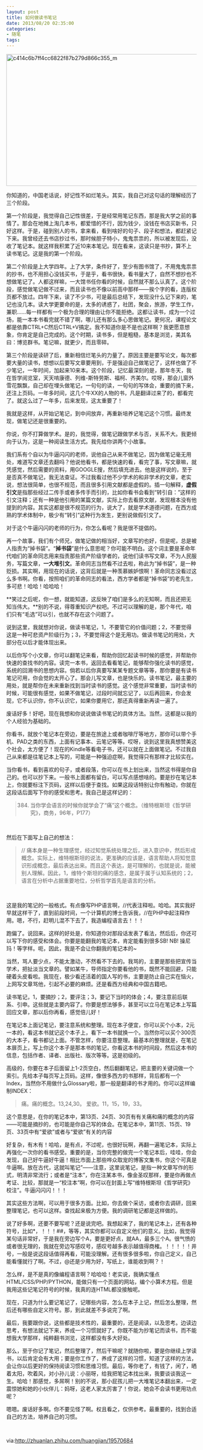 ```yaml
---
layout: post
title: 如何做读书笔记
date: 2013/08/20 02:35:00
categories: 
- 随笔
tags: 
---
```


[<img class="attachment-full" title="c414c6b7ff4cc6822f87b279d866c355_m" src="http://naalnblog-wordpress.stor.sinaapp.com/uploads/2013/08/c414c6b7ff4cc6822f87b279d866c355_m.jpg" alt="c414c6b7ff4cc6822f87b279d866c355_m" width="600" height="348" />][1]

你知道的，中国老话说，好记性不如烂笔头。其实，我自己对这句话的理解经历了三个阶段。

第一个阶段是，我觉得自己记性很差，于是经常用笔记东西，那是我大学之前的事情了。那会在地摊上淘几本书，都爱惜的不行，因为钱少，没钱在书店买新书，只好这样。于是，碰到别人的书，拿来看，看到啥好的句子、段子和想法，都赶紧记下来。我曾经还去书店抄过书，那时候胆子特小，鬼鬼祟祟的，所以被发现后，没收了笔记本。就这样我积累了近10来本笔记。现在看来，这读只是书抄，算不上读书笔记。这是我的第一个阶段。

第二个阶段是上大学四年。上了大学，条件好了，至少有图书馆了，不用鬼鬼祟祟的抄书，也不用担心没钱买书，于是乎，看书很快，看书量大了，自然不想抄也不想做笔记了。人都这样嘛，一大馆书任你看的时候，自然就不那么认真了。这个阶段，感觉做笔记做不过来，而且读书也不像以前高中那样——挨个字的看，连版权页都不放过。四年下来，读了不少书，可是最后总结下，发现没什么记下来的，笔记也没几本。读大学更要命的是，太多的诱惑了，社团，聚会，旅游，学生工作，兼职……每一样都有一个极为合理的理由让你不能拒绝。这都让读书，成为一个过场，能一本本书看完就不错了啊，哪儿还有那么多心思做笔记。更何况，课程论文都是依靠CTRL+C然后CTRL+V搞定。我不知道你是不是也这样啊？我更愿意想象，你肯定是自己完成的。这个时期，读书多，但是粗糙，基本是浏览，美其名曰：博览群书。笔记嘛，就更少，而且零碎。

第三个阶段是读研了后，重新相信烂笔头的力量了。原因主要是要写论文，每次都要大量的读书，想想以后要写文章要用到，于是强迫自己做笔记了，这样也做了不少笔记，一年时间，加起来10来本。这个阶段，记忆最深刻的是，那年冬天，我在哲学阅览室，天天啃康德、列维-斯特劳斯、福柯、齐美尔。哎呀，那会儿窗外雪花飘飘，自己却在埋头做笔记，一句句的读，一句句的写体会，重要的摘下来，还注上页码。一年多时间，这几个牛XX的人物的书，凡是翻译过来了的，都看完了。就这么过了一年多，后来发现，这太重要了！

我就是这样，从开始记笔记，到中间放弃，再重新培养记笔记这个习惯。最终发现，做笔记还是很重要的。

你说，你不打算做学术。是的，我觉得，做笔记跟做学术与否，关系不大。我更倾向于认为，这是一种阅读生活方式。我先给你讲两个小故事。

我们系有个自以为牛逼闪闪的老师，说他自己从来不做笔记，因为做笔记毫无用处，难道写文章还去翻吗？他说他看书，都是快速的看，看完了事，写文章嘛，就凭感觉，然后需要的资料，用GOOGLE搜，然后填充进去。他是这样说的，至于是否真不做笔记，我无法查证。不过我看过他不少学术的和非学术的文章，老实说，想法很简单，也很不规范，而且很多引用文献都是虚假的。插一句解释，**虚假引文**是指那些经过二传手或者多传手而引的，比如你看书会看到“转引自：”这样的引文注释；还有一种是他引用的某篇文献，实际上你去看原文献，发现根本没有他提到的内容。其实这都是很不规范的行为，说大了，就是学术道德问题，在西方成熟的学术体制中，极少有“转引”这种行为发生，更别说做假引文了。

对于这个牛逼闪闪的老师的行为，你怎么看呢？我是很不提倡的。

再一个故事，我们有个师兄，做笔记做的相当好，文章写的也好，但是呢，总是被人指责为“掉书袋”。“**掉书袋**”是什么意思呢？你可能不明白。这个词主要是革命年代咱们的革命同志用来指责那些资产阶级学者的，说他们读书写文章，不为人民服务，写篇文章，**一大堆引文**。革命同志当然看不过去啦，称此为“掉书袋”，是一种贬损。其实啊，用现在的话说，这背后就是一种羡慕嫉妒恨啊！革命同志没看过这么多书啊。你看，按照咱们的革命同志的看法，西方学者都是“掉书袋”的老先生，多可悲！哈哈！哈哈哈！

**笑过之后呢，你一想，就能知道，这反映了咱们是多么的无知啊，而且还把无知当伟大。**别的不说，得尊重知识产权吧。不过可以理解的是，那个年代，咱们只有“毛选”可以引，也就不存在这个问题了。

说到这里，我就想对你说，做读书笔记，1，不要管它的价值问题；2，不要觉得这是一种可悲资产阶级行为；3，不要觉得这个是无用功。做读书笔记的用处，大部分在以后才能体现出来。

以后你写个小文章，你可以翻笔记来看，帮助你回忆起读书时候的感觉，并帮助你快速的查找书的内容。读完一本书，返回去看看笔记，能够帮你强化读书的感觉，系统的回溯书的思想内容。倘若以后你真要写某某专题文章等等，那你要是有读书笔记可用，你会觉的太开心了。那会儿写文章，也是快乐的。读书笔记，最主要的用处，就是帮你在未来重新找到当时读书的感觉。这个感觉非常重要，当时读书的时候，可能很有感觉，如果不做笔记，过段时间就忘记了，以后再回来，你会发现，它不认识你，你不认识它，如果你要用它，那还真得重新再读一遍了。

废话好多！好吧，现在我想和你说说做读书笔记的具体方法。当然，这都是以我的个人经验为基础的。

你看书，就放个笔记本在旁边，要是在旅途上或者咖啡厅等地方，那你可以带个手机、PAD之类的东西，上面有记事本、云笔记等等。哎呀，说到这里我真想赞美这个社会，太方便了！现在的Kindle等看电子书，还可以就在上面做笔记。不过我自己从来都是往笔记本上写的，可能是一种强迫症啊，我觉得只有那样才比较实在。

当你看书，看到喜欢的句子，或者段落，你可以在书上划出来，当然这书得是你自己的。也可以抄下来。一般书上面都有留白，可以写点感想啥的。要是抄在笔记本上，你就要标注下页码，这样以后便于查找。如果这段话特别让你有触动，你就在这段话后面写下你的感受和思考。我自己是这样记的：

> 384. 当你学会语言的时候你就学会了“痛”这个概念。（维特根斯坦《哲学研究》，商务，96年，P177）

 

然后在下面写上自己的想法：

> // 痛本身是一种生理感觉，经过知觉系统处理之后，进入意识中，然后形成概念。实际上，维特根斯坦的说法，更准确的应该是，语言帮助人将知觉意识形成概念，最后表达出来。而且这个表达，是可理解的，也就是说，能被别人理解。因此，1，维特个斯坦的痛的感念，是属于属于认知系统的；2，语言在分析中占据重要地位，分析哲学首先是语言的分析。

 

这是我的笔记的一般格式。有点像写PHP语言啊，//代表注释啦。哈哈。其实我好早就这样干了，直到前段时间，一个计算机的博士告诉我，//在PHP中起注释作用。嗯，不行，赶明儿混不下去了，我造编程语言去！！！

跑偏了。说回来。这样的好处是，你知道你对那段话发表了看法，然后后，你还可以写下你的感受和体会。你要是能翻我的笔记本，肯定能看到很多SB! NB! 操尼玛！等字样。呃，因此，我是不会让你翻我的笔记本的~

当然，骂人要少点，不能太激动，不然看不下去的。我骂的，主要是那些把宣传当学术，把扯淡当文章的。譬如某牛，导师指定你要看他的书，既然不能回避，只能硬着头皮看啦。我现在，极少看还活着的国人写的书，主要是防止自己实在恼火，上网写文章骂他，引起不必要的麻烦。还是看西方经典和中国古籍吧。

读书笔记，1，要摘抄；2，要评注；3，要记下当时的体会；4，要注意前后联系、引申。这些就是主要内容了。你要是想法够多，甚至可以立马在笔记本上写篇回应文章，那以后你再看，感觉倍儿好！

在笔记本上面记笔记，要注意系统和整理。现在本子便宜，你可以买个小本，2元一本的，看这本书就记这个本子上，看下一本书就换一个。当然你可以买个300页的大本子，看书都记上面。不管怎样，你要注意整理。最基本的整理就是，在笔记本扉页上，写上你这个本子是那本书的笔记，你看这本书的时间段，然后这本书的信息，包括作者、译者、出版社、版次等等。这是初级的。

高级的，你要在本子后面留上1-2页空白，然后翻翻笔记，把主要的关键词做一个索引。先给本子每页写上页码。这样，像很多西方的书那样，背后都有一个Index，当然你不用做什么Glossary啦，那一般是翻译的书才用的。你可以这样编制INDEX：

> 痛。痛的概念。13,24,30。 爱欲。11，15，19，33。

这个意思是，在你的笔记本中，第13页、24页、30页有有关痛和痛的概念的内容——可能是摘抄的，也可能是你自己写的体会。在笔记本中，第11页、15页、19页、33页中有“爱欲”或者与“爱欲”有关的内容

好复杂，有木有！哈哈，是有点，不过呢，也很好玩啊，再翻一遍笔记本，实际上再强化一次你的看书感受。重要的是，当你完整的做完一个笔记本后，哇哇，你会发现，自己好牛逼好牛逼！相比市面上那些哗众取宠的博客文集书，你这个可真是牛逼啊。放在古代，这就叫笔记”——注意，这里说笔记，是指一种文章写作的形式，明清非常流行；或者是“注本”，你在注某本书，像金圣叹那样，要是你再做点考证、比较，那就是一“校注本”啊，你可以在封面上写“维特根斯坦《哲学研究》校注”。牛逼闪闪闪！！！

其实这些方法啊，可以用于很多方面。比如，你去做个采访，或者你去调研，回来整理笔记，也可以这样。查找起来极为方便。我的调研笔记都是这样做的。

说了好多啊，还要不要写呢？还是说完吧。我想起来了，我的笔记本上，还有各种符号，比如*，！！！##，等等，其实你都可以自定义他们的意义。比如，我觉得某句话非常好，于是我在旁边写个A，要是更好点，就AA，最多三个A。很气愤的或者很无理的，我就在旁边写感叹号，感叹号越多表示越值得商榷。！！！！！井号，一般是说这段话值得再看，可能没理解。还有很多很多啦，你自己定义，自己能看懂就行了啊。不过，@还是少用为好，写纸上，谁能收到啊？！

怎么样，是不是真的像编程语言啊？哈哈哈！老实说，我确实懂点HTML/CSS/PHP/PYTHON，能做只有一个页面的网站，编个小算术方程。但是我用这些记笔记符号的时候，我真的连HTML都没接触呢。

现在，只道为什么要记笔记了，记哪些内容，怎么在本子上记，然后怎么整理，然后还有哪些自定义符号。那，到此就差不多说完了啊。

最后，我要跟你说，这些都是技术性的，最重要的，还是阅读，以及思考。边读边思考，有想法就记下来，养成一个习惯就好了。你既不能为抄笔记而读书，而不能想我大学那样，纯粹翻书浏览，这样都没有多大好处。

那么，至于你记了笔记，然后整理了，然后干嘛呢？就随你啦，要是你继续上学读书，以后肯定会有大用；要是你工作了，养成了这样的习惯，知道了这样的方法，会让你以后更好的保持阅读习惯和思维习惯。最后，等你老了，有钱了，闲了，晒着太阳，吹着风，对小孙儿说：小丽呀，给我把笔记本找出来，我要谈谈我这一生。哈哈！那感觉，多屌啊！别的不说，那小屁孩儿把一大堆笔记本翻出来，一定震惊她和她的小伙伴儿：妈呀，这老人家太厉害了！你说，她会不会读书更用功点呢？

嗯嗯。废话好多啊。你不要见怪了啊。权且看之，仅供参考。最重要的，找到合适自己的方法，培养自己的习惯。

 

via:<http://zhuanlan.zhihu.com/huangjian/19570684>

[1]: http://ww4.sinaimg.cn/large/006tNc79gw1f511z129kzj30go09o3z4
